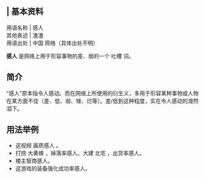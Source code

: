 |  **基本资料**  
---  
用语名称  |  感人   
其他表述  |  渣渣   
用语出处  |  中国  网络（具体出处不明）   
  
**感人** 是网络上用于形容事物的差、弱的一个  吐槽  词。

##  简介

“感人”原本指令人感动。而在网络上所使用的衍生义，多用于形容某种事物或人物在某方面不佳（差、低、弱、矬、烂等）。差/低到这种程度，实在令人感动的潸然泪下。

##  用法举例

  * 这视频  画质感人  。 
  * 打捞  大黄蜂  ，掉落率感人。大建  北宅  ，出货率感人。 
  * 楼主智商感人。 
  * 这游戏的装备强化成功率感人。 